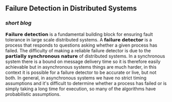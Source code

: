## Failure Detection in Distributed Systems

### ***short blog***

𝗙𝗮𝗶𝗹𝘂𝗿𝗲 𝗱𝗲𝘁𝗲𝗰𝘁𝗶𝗼𝗻 is a fundamental building block for ensuring fault tolerance in large scale distributed systems. A 𝗳𝗮𝗶𝗹𝘂𝗿𝗲 𝗱𝗲𝘁𝗲𝗰𝘁𝗼𝗿 is a process that responds to questions asking whether a given process has failed.
The difficulty of making a reliable failure detector is due to the 𝗽𝗮𝗿𝘁𝗶𝗮𝗹𝗹𝘆 𝘀𝘆𝗻𝗰𝗵𝗿𝗼𝗻𝗼𝘂𝘀 𝗻𝗮𝘁𝘂𝗿𝗲 of distributed systems. In a synchronous system there is a bound on message delivery time so it is therefore easily achievable but in asynchronous systems things are much harder, in this context it is possible for a failure detector to be accurate or live, but not both.
In general, in asynchronous systems we have no strict timing assumptions and it's difficult to determine whether a process has failed or is simply taking a long time for execution, so many of the algorithms have probabilistic assumptions.
